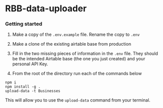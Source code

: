 # RBB-data-uploader

### Getting started
1. Make a copy of the `.env.example` file.  Rename the copy to `.env`
1. Make a clone of the existing airtable base from production
1. Fill in the two missing pieces of information in the `.env` file.  They should be the intended Airtable base (the one you just created) and your personal API Key.

1. From the root of the directory run each of the commands below

```
npm i
npm install -g .
upload-data -t Businesses
```

This will allow you to use the `upload-data` command from your terminal.